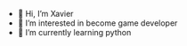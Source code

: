 - 👋 Hi, I’m Xavier
- 👀 I’m interested in become game developer
- 🌱 I’m currently learning python


<!---
Aby-ngoding/Aby-ngoding is a ✨ special ✨ repository because its `README.md` (this file) appears on your GitHub profile.
You can click the Preview link to take a look at your changes.
--->

